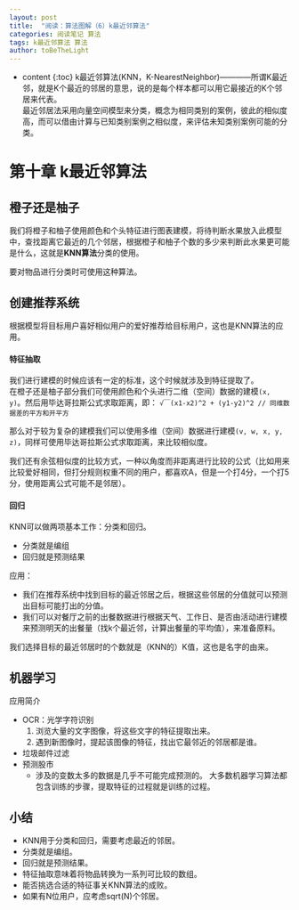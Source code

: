 ```yaml
---
layout: post
title:  "阅读：算法图解（6）k最近邻算法"
categories: 阅读笔记 算法
tags: k最近邻算法 算法
author: toBeTheLight
---
```


* content
{:toc}
k最近邻算法(KNN，K-NearestNeighbor)————所谓K最近邻，就是K个最近的邻居的意思，说的是每个样本都可以用它最接近的K个邻居来代表。    
最近邻居法采用向量空间模型来分类，概念为相同类别的案例，彼此的相似度高，而可以借由计算与已知类别案例之相似度，来评估未知类别案例可能的分类。





# 第十章 k最近邻算法

## 橙子还是柚子

我们将橙子和柚子使用颜色和个头特征进行图表建模，将待判断水果放入此模型中，查找距离它最近的几个邻居，根据橙子和柚子个数的多少来判断此水果更可能是什么，这就是**KNN算法**分类的使用。

要对物品进行分类时可使用这种算法。

## 创建推荐系统

根据模型将目标用户喜好相似用户的爱好推荐给目标用户，这也是KNN算法的应用。

#### 特征抽取

我们进行建模的时候应该有一定的标准，这个时候就涉及到特征提取了。  
在橙子还是柚子部分我们可使用颜色和个头进行二维（空间）数据的建模`(x, y)`。然后用毕达哥拉斯公式求取距离，即：
`√￣(x1-x2)^2 + (y1-y2)^2 // 同维数据差的平方和开平方`

那么对于较为复杂的建模我们可以使用多维（空间）数据进行建模`(v, w, x, y, z)`，同样可使用毕达哥拉斯公式求取距离，来比较相似度。

我们还有余弦相似度的比较方式，一种以角度而非距离进行比较的公式（比如用来比较爱好相同，但打分规则权重不同的用户，都喜欢A，但是一个打4分，一个打5分，使用距离公式可能不是邻居）。

#### 回归

KNN可以做两项基本工作：分类和回归。

* 分类就是编组
* 回归就是预测结果

应用：
* 我们在推荐系统中找到目标的最近邻居之后，根据这些邻居的分值就可以预测出目标可能打出的分值。
* 我们可以对餐厅之前的出餐数据进行根据天气、工作日、是否由活动进行建模来预测明天的出餐量（找k个最近邻，计算出餐量的平均值），来准备原料。

我们选择目标的最近邻居时的个数就是（KNN的）K值，这也是名字的由来。


## 机器学习

应用简介

* OCR：光学字符识别
    1. 浏览大量的文字图像，将这些文字的特征提取出来。
    2. 遇到新图像时，提起该图像的特征，找出它最邻近的邻居都是谁。
* 垃圾邮件过滤
* 预测股市
    * 涉及的变数太多的数据是几乎不可能完成预测的。
大多数机器学习算法都包含训练的步骤，提取特征的过程就是训练的过程。

## 小结

* KNN用于分类和回归，需要考虑最近的邻居。
* 分类就是编组。
* 回归就是预测结果。
* 特征抽取意味着将物品转换为一系列可比较的数组。
* 能否挑选合适的特征事关KNN算法的成败。
* 如果有N位用户，应考虑sqrt(N)个邻居。